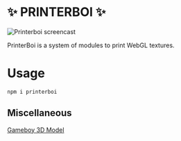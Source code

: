 # ✨ PRINTERBOI ✨

![Printerboi screencast](https://media.giphy.com/media/h8fMP2ibxcUPAeN2tC/giphy.gif)

PrinterBoi is a system of modules to print WebGL textures.

# Usage

```
npm i printerboi
```

## Miscellaneous
[Gameboy 3D Model](https://poly.google.com/view/dczUnD4aslM)
